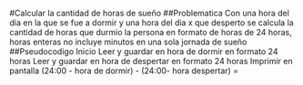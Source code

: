 #Calcular la cantidad de horas de sueño
##Problematica
Con una hora del dia en la que se fue a dormir
y una hora del dia x que desperto
se calcula la cantidad de horas que durmio la persona
en formato de horas de 24 horas, horas enteras no incluye minutos en una sola jornada de sueño
##Pseudocodigo
Inicio 
Leer y guardar en hora de dormir en formato 24 horas
Leer y guardar en hora de despertar en formato 24 horas
Imprimir en pantalla  (24:00 - hora de dormir) - (24:00- hora despertar) =

     
